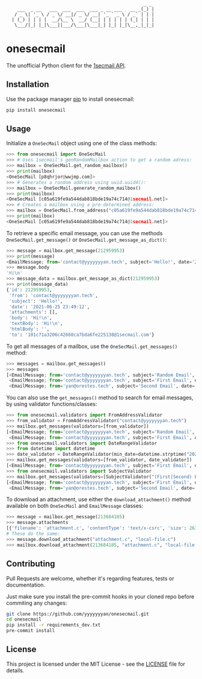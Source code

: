 ```
                                                   _ _
    ___  _ __   ___  ___  ___  ___ _ __ ___   __ _(_) |
   / _ \| '_ \ / _ \/ __|/ _ \/ __| '_ ` _ \ / _` | | |
  | (_) | | | |  __/\__ \  __/ (__| | | | | | (_| | | |
   \___/|_| |_|\___||___/\___|\___|_| |_| |_|\__,_|_|_|
```

# onesecmail

The unofficial Python client for the [1secmail API](https://www.1secmail.com/api/).

## Installation

Use the package manager [pip](https://pip.pypa.io/en/stable/) to install onesecmail:
```bash
pip install onesecmail
```

## Usage

Initialize a `OneSecMail` object using one of the class methods:

```python
>>> from onesecmail import OneSecMail
>>> # Uses 1secmail's genRandomMailbox action to get a random adress:
>>> mailbox = OneSecMail.get_random_mailbox()
>>> print(mailbox)
<OneSecMail [p8qhrjor@wwjmp.com]>
>>> # Generates a random address using uuid.uuid4():
>>> mailbox = OneSecMail.generate_random_mailbox()
>>> print(mailbox)
<OneSecMail [c05a619fe9a544dab818bde19a74c714@1secmail.net]>
>>> # Creates a mailbox using a pre-determined address:
>>> mailbox = OneSecMail.from_address("c05a619fe9a544dab818bde19a74c714@1secmail.net")
>>> print(mailbox)
<OneSecMail [c05a619fe9a544dab818bde19a74c714@1secmail.net]>
```

To retrieve a specific email message, you can use the methods `OneSecMail.get_message()` or `OneSecMail.get_message_as_dict()`:

```python
>>> message = mailbox.get_message(212959953)
>>> print(message)
<EmailMessage; from='contact@yyyyyyyan.tech', subject='Hello!', date='2021-06-25 23:49:12+02:00'>
>>> message.body
'Hi\n'
>>> message_data = mailbox.get_message_as_dict(212959953)
>>> print(message_data)
{'id': 212959953,
 'from': 'contact@yyyyyyyan.tech',
 'subject': 'Hello!',
 'date': '2021-06-25 23:49:12',
 'attachments': [],
 'body': 'Hi!\n',
 'textBody': 'Hi!\n',
 'htmlBody': '',
 'to': '101c71a3206c42668ca7bda6fe225138@1secmail.com'}
```

To get all messages of a mailbox, use the `OneSecMail.get_messages()` method:

```python
>>> messages = mailbox.get_messages()
>>> messages
[<EmailMessage; from='contact@yyyyyyyan.tech', subject='Random Email', date='2021-06-28 00:03:27+02:00'>,
 <EmailMessage; from='contact@yyyyyyyan.tech', subject='First Email', date='2021-06-28 01:06:27+02:00'>,
 <EmailMessage; from='yan@orestes.tech', subject='Second Email', date='2021-06-28 01:06:51+02:00'>]
```

You can also use the `get_messages()` method to search for email messages, by using validator functions/classes:

```python
>>> from onesecmail.validators import FromAddressValidator
>>> from_validator = FromAddressValidator("contact@yyyyyyyan.tech")
>>> mailbox.get_messages(validators=[from_validator])
[<EmailMessage; from='contact@yyyyyyyan.tech', subject='Random Email', date='2021-06-28 00:03:27+02:00'>,
 <EmailMessage; from='contact@yyyyyyyan.tech', subject='First Email', date='2021-06-28 01:06:27+02:00'>]
>>> from onesecmail.validators import DateRangeValidator
>>> from datetime import datetime
>>> date_validator = DateRangeValidator(min_date=datetime.strptime("2021-06-28 01+02:00", "%Y-%m-%d %H%z"))
>>> mailbox.get_messages(validators=[from_validator, date_validator])
[<EmailMessage; from='contact@yyyyyyyan.tech', subject='First Email', date='2021-06-28 01:06:27+02:00'>]]
>>> from onesecmail.validators import SubjectValidator
>>> mailbox.get_messages(validators=[SubjectValidator("(First|Second) Email")])
[<EmailMessage; from='contact@yyyyyyyan.tech', subject='First Email', date='2021-06-28 01:06:27+02:00'>,
 <EmailMessage; from='yan@orestes.tech', subject='Second Email', date='2021-06-28 01:06:51+02:00'>]]
```

To download an attachment, use either the `download_attachment()` method available on both `OneSecMail` and `EmailMessage` classes:

```python
>>> message = mailbox.get_message(213684185)
>>> message.attachments
[{'filename': 'attachment.c', 'contentType': 'text/x-csrc', 'size': 2636}]
# These do the same:
>>> message.download_attachment("attachment.c", "local-file.c")
>>> mailbox.download_attachment(213684185, "attachment.c", "local-file.c")
```

## Contributing

Pull Requests are welcome, whether it's regarding features, tests or documentation.

Just make sure you install the pre-commit hooks in your cloned repo before commiting any changes:

```bash
git clone https://github.com/yyyyyyyan/onesecmail.git
cd onesecmail
pip install -r requirements_dev.txt
pre-commit install
```

## License

This project is licensed under the MIT License - see the [LICENSE](https://github.com/yyyyyyyan/onesecmail/blob/main/LICENSE) file for details.
